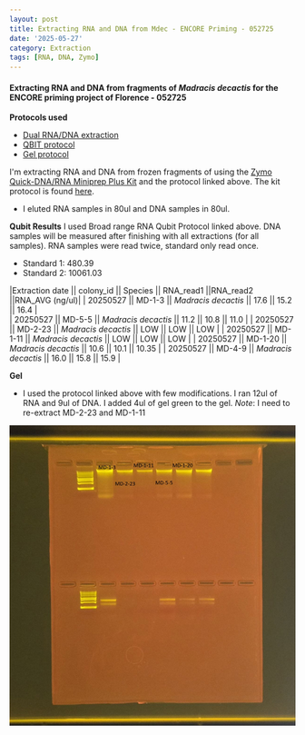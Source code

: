 ```yaml
---
layout: post
title: Extracting RNA and DNA from Mdec - ENCORE Priming - 052725
date: '2025-05-27'
category: Extraction
tags: [RNA, DNA, Zymo]
---
```


#### Extracting RNA and DNA from fragments of _Madracis decactis_ for the ENCORE priming project of Florence - 052725

**Protocols used**
- [Dual RNA/DNA extraction](https://fscucchia-labnotebooks.github.io/FScucchia_Putnam_Lab_Notebook/DNA-RNA-extraction-Zymo-kit/)
- [QBIT protocol](https://github.com/meschedl/MESPutnam_Open_Lab_Notebook/blob/master/_posts/2019-03-08-Qubit-Protocol.md)
- [Gel protocol](https://github.com/Kterpis/Putnam_Lab_Notebook/blob/master/_posts/2021-10-08-20211008-RNA-DNA-extractions-from-E5-project.md)

I'm extracting RNA and DNA from frozen fragments of using the [Zymo Quick-DNA/RNA Miniprep Plus Kit](https://www.zymoresearch.com/collections/quick-dna-rna-kits/products/quick-dna-rna-miniprep-plus-kit) and the protocol linked above. The kit protocol is found [here](https://github.com/FScucchia-LabNotebooks/FScucchia_Putnam_Lab_Notebook/blob/master/protocols/_d7003t_d7003_quick-dna-rna_miniprep_plus_kit.pdf).
- I eluted RNA samples in 80ul and DNA samples in 80ul.

**Qubit Results**
I used Broad range RNA Qubit Protocol linked above. DNA samples will be measured after finishing with all extractions (for all samples). RNA samples were read twice, standard only read once.
- Standard 1: 480.39
- Standard 2: 10061.03

|Extraction date || colony_id || Species || RNA_read1 ||RNA_read2 ||RNA_AVG (ng/ul)|
| 20250527 || MD-1-3 || *Madracis decactis*  || 17.6  || 15.2    || 16.4  |           
| 20250527 || MD-5-5 || *Madracis decactis* ||  11.2 || 10.8    || 11.0  |
| 20250527 || MD-2-23 || *Madracis decactis*  ||    LOW    ||  LOW   || LOW   |
| 20250527 || MD-1-11 || *Madracis decactis*  ||  LOW  || LOW     || LOW   |
| 20250527 || MD-1-20 || *Madracis decactis*  ||  10.6    || 10.1   ||  10.35   |
| 20250527 || MD-4-9  || *Madracis decactis*  ||  16.0  ||  15.8     || 15.9    |

**Gel**
- I used the protocol linked above with few modifications. I ran 12ul of RNA and 9ul of DNA. I added 4ul of gel green to the gel.
_Note_: I need to re-extract MD-2-23 and MD-1-11

![Gel_DNA_RNA_27May2025_FS.jpg](https://github.com/flofields/Coral_Priming_Experiments_Summer_2024/blob/main/images/RNA_DNA_gels/Gel_DNA_RNA_27May2025_FS.jpg?raw=true)




